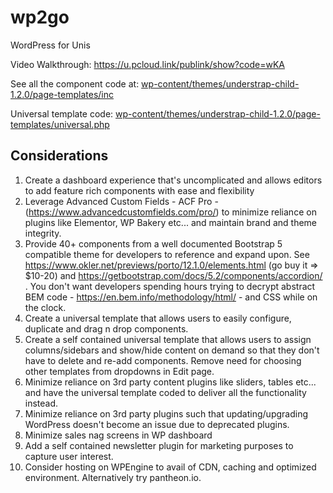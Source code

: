 # wp2go
WordPress for Unis 

Video Walkthrough: https://u.pcloud.link/publink/show?code=wKA

See all the component code at: [wp-content/themes/understrap-child-1.2.0/page-templates/inc](https://github.com/hcanning/wp2go/tree/main/wp-content/themes/understrap-child-1.2.0/page-templates/inc)

Universal template code: [wp-content/themes/understrap-child-1.2.0/page-templates/universal.php](https://github.com/hcanning/wp2go/blob/main/wp-content/themes/understrap-child-1.2.0/page-templates/universal.php)

## Considerations

1. Create a dashboard experience that's uncomplicated and allows editors to add feature rich components with ease and flexibility
2. Leverage Advanced Custom Fields - ACF Pro -  (https://www.advancedcustomfields.com/pro/) to minimize reliance on plugins like Elementor, WP Bakery etc... and maintain brand and theme integrity.
3. Provide 40+ components from a well documented Bootstrap 5 compatible theme for developers to reference and expand upon. See https://www.okler.net/previews/porto/12.1.0/elements.html (go buy it => \$10-20) and https://getbootstrap.com/docs/5.2/components/accordion/ . You don't want developers spending hours trying to decrypt abstract BEM code - https://en.bem.info/methodology/html/ - and CSS while on the clock.
4. Create a universal template that allows users to easily configure, duplicate and drag n drop components.
5. Create a self contained universal template that allows users to assign columns/sidebars and show/hide content on demand so that they don't have to delete and re-add components. Remove need for choosing other templates from dropdowns in Edit page. 
6. Minimize reliance on 3rd party content plugins like sliders, tables etc... and have the universal template coded to deliver all the functionality instead. 
7. Minimize reliance on 3rd party plugins such that updating/upgrading WordPress doesn't become an issue due to deprecated plugins.
8. Minimize sales nag screens in WP dashboard
9. Add a self contained newsletter plugin for marketing purposes to capture user interest.
10. Consider hosting on WPEngine to avail of CDN, caching and optimized environment. Alternatively try pantheon.io.
